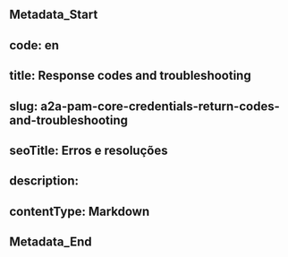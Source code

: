 ## Metadata_Start 
## code: en
## title: Response codes and troubleshooting 
## slug: a2a-pam-core-credentials-return-codes-and-troubleshooting 
## seoTitle: Erros e resoluções 
## description:  
## contentType: Markdown 
## Metadata_End
